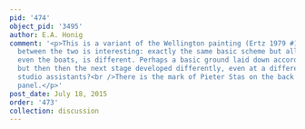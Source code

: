 ```yaml
---
pid: '474'
object_pid: '3495'
author: E.A. Honig
comment: '<p>This is a variant of the Wellington painting (Ertz 1979 #135). The relation
  between the two is interesting: exactly the same basic scheme but all of the "staffage,"
  even the boats, is different. Perhaps a basic ground laid down according to a pattern,
  but then then the next stage developed differently, even at a different time, by
  studio assistants?<br />There is the mark of Pieter Stas on the back of the copper
  panel.</p>'
post_date: July 18, 2015
order: '473'
collection: discussion
---
```

